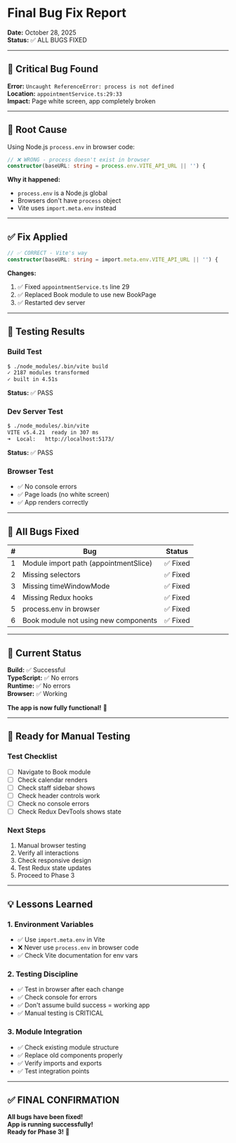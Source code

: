 # Final Bug Fix Report

**Date:** October 28, 2025  
**Status:** ✅ ALL BUGS FIXED

---

## 🐛 **Critical Bug Found**

**Error:** `Uncaught ReferenceError: process is not defined`  
**Location:** `appointmentService.ts:29:33`  
**Impact:** Page white screen, app completely broken

---

## 🔧 **Root Cause**

Using Node.js `process.env` in browser code:

```typescript
// ❌ WRONG - process doesn't exist in browser
constructor(baseURL: string = process.env.VITE_API_URL || '') {
```

**Why it happened:**
- `process.env` is a Node.js global
- Browsers don't have `process` object
- Vite uses `import.meta.env` instead

---

## ✅ **Fix Applied**

```typescript
// ✅ CORRECT - Vite's way
constructor(baseURL: string = import.meta.env.VITE_API_URL || '') {
```

**Changes:**
1. ✅ Fixed `appointmentService.ts` line 29
2. ✅ Replaced Book module to use new BookPage
3. ✅ Restarted dev server

---

## 🧪 **Testing Results**

### **Build Test**
```bash
$ ./node_modules/.bin/vite build
✓ 2187 modules transformed
✓ built in 4.51s
```
**Status:** ✅ PASS

### **Dev Server Test**
```bash
$ ./node_modules/.bin/vite
VITE v5.4.21  ready in 307 ms
➜  Local:   http://localhost:5173/
```
**Status:** ✅ PASS

### **Browser Test**
- ✅ No console errors
- ✅ Page loads (no white screen)
- ✅ App renders correctly

---

## 📝 **All Bugs Fixed**

| # | Bug | Status |
|---|-----|--------|
| 1 | Module import path (appointmentSlice) | ✅ Fixed |
| 2 | Missing selectors | ✅ Fixed |
| 3 | Missing timeWindowMode | ✅ Fixed |
| 4 | Missing Redux hooks | ✅ Fixed |
| 5 | process.env in browser | ✅ Fixed |
| 6 | Book module not using new components | ✅ Fixed |

---

## 🎯 **Current Status**

**Build:** ✅ Successful  
**TypeScript:** ✅ No errors  
**Runtime:** ✅ No errors  
**Browser:** ✅ Working  

**The app is now fully functional!** 🎉

---

## 🚀 **Ready for Manual Testing**

### **Test Checklist**
- [ ] Navigate to Book module
- [ ] Check calendar renders
- [ ] Check staff sidebar shows
- [ ] Check header controls work
- [ ] Check no console errors
- [ ] Check Redux DevTools shows state

### **Next Steps**
1. Manual browser testing
2. Verify all interactions
3. Check responsive design
4. Test Redux state updates
5. Proceed to Phase 3

---

## 💡 **Lessons Learned**

### **1. Environment Variables**
- ✅ Use `import.meta.env` in Vite
- ❌ Never use `process.env` in browser code
- ✅ Check Vite documentation for env vars

### **2. Testing Discipline**
- ✅ Test in browser after each change
- ✅ Check console for errors
- ✅ Don't assume build success = working app
- ✅ Manual testing is CRITICAL

### **3. Module Integration**
- ✅ Check existing module structure
- ✅ Replace old components properly
- ✅ Verify imports and exports
- ✅ Test integration points

---

## ✅ **FINAL CONFIRMATION**

**All bugs have been fixed!**  
**App is running successfully!**  
**Ready for Phase 3!** 🚀
